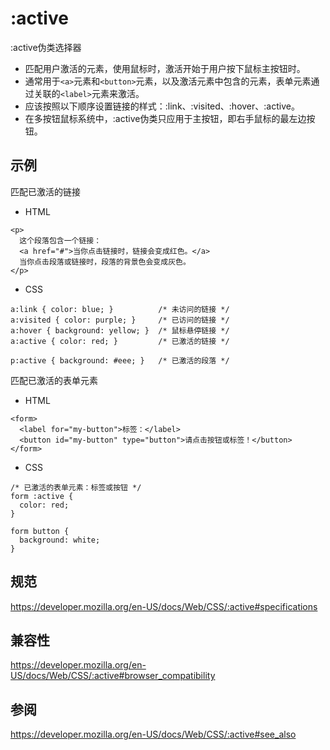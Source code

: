 # :active

:active伪类选择器
+ 匹配用户激活的元素，使用鼠标时，激活开始于用户按下鼠标主按钮时。
+ 通常用于`<a>`元素和`<button>`元素，以及激活元素中包含的元素，表单元素通过关联的`<label>`元素来激活。
+ 应该按照以下顺序设置链接的样式：:link、:visited、:hover、:active。
+ 在多按钮鼠标系统中，:active伪类只应用于主按钮，即右手鼠标的最左边按钮。

## 示例

匹配已激活的链接

+ HTML

```
<p>
  这个段落包含一个链接：
  <a href="#">当你点击链接时，链接会变成红色。</a>
  当你点击段落或链接时，段落的背景色会变成灰色。
</p>
```

+ CSS

```
a:link { color: blue; }          /* 未访问的链接 */
a:visited { color: purple; }     /* 已访问的链接 */
a:hover { background: yellow; }  /* 鼠标悬停链接 */
a:active { color: red; }         /* 已激活的链接 */

p:active { background: #eee; }   /* 已激活的段落 */
```

匹配已激活的表单元素

+ HTML

```
<form>
  <label for="my-button">标签：</label>
  <button id="my-button" type="button">请点击按钮或标签！</button>
</form>
```

+ CSS

```
/* 已激活的表单元素：标签或按钮 */
form :active {
  color: red;
}

form button {
  background: white;
}
```

## 规范

https://developer.mozilla.org/en-US/docs/Web/CSS/:active#specifications

## 兼容性

https://developer.mozilla.org/en-US/docs/Web/CSS/:active#browser_compatibility

## 参阅

https://developer.mozilla.org/en-US/docs/Web/CSS/:active#see_also





